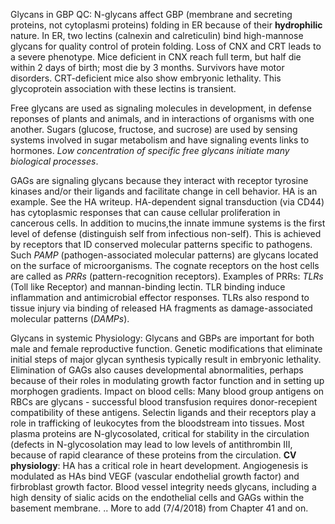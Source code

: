 Glycans in GBP QC: N-glycans affect GBP (membrane and secreting proteins, not cytoplasmi proteins) folding in ER because of their **hydrophilic** nature. In ER, two lectins (calnexin and calreticulin) bind high-mannose glycans for quality control of protein folding. Loss of CNX and CRT leads to a severe phenotype. Mice deficient in CNX reach full term, but half die within 2 days of birth; most die by 3 months. Survivors have motor disorders. CRT-deficient mice also show embryonic lethality. This glycoprotein association with these lectins is transient. 

Free glycans are used as signaling molecules in development, in defense reponses of plants and animals, and in interactions of organisms with one another. Sugars (glucose, fructose, and sucrose) are used by sensing systems involved in sugar metabolism and have signaling events links to hormones. *Low concentration of specific free glycans initiate many biological processes*. 

GAGs are signaling glycans because they interact with receptor tyrosine kinases and/or their ligands and facilitate change in cell behavior. HA is an example. See the HA writeup. HA-dependent signal transduction (via CD44) has cytoplasmic responses that can cause cellular proliferation in cancerous cells.  In addition to mucins,the innate immune systems is the first level of defense (distinguish self from infectious non-self). This is achieved by receptors that ID conserved molecular patterns specific to pathogens. Such *PAMP* (pathogen-associated molecular patterns) are glycans located on the surface of microorganisms. The cognate receptors on the host cells are called as *PRRs* (pattern-recognition receptors). Examples of PRRs: *TLRs* (Toll like Receptor) and mannan-binding lectin. TLR binding induce inflammation and antimicrobial effector responses. TLRs also respond to tissue injury via binding of released HA fragments as damage-associated molecular patterns (*DAMPs*). 

Glycans in systemic Physiology: Glycans and GBPs are important for both male and female reproductive function. Genetic modifications that eliminate initial steps of major glycan synthesis typically result in embryonic lethality. Elimination of GAGs also causes developmental abnormalities, perhaps because of their roles in modulating growth factor function and in setting up morphogen gradients. Impact on blood cells: Many blood group antigens on RBCs are glycans - successful blood transfusion requires donor-recepient compatibility of these antigens. Selectin ligands and their receptors play a role in trafficking of leukocytes from the bloodstream into tissues. Most plasma proteins are N-glycosolated, critical for stability in the circulation (defects in N-glycosolation may lead to low levels of antithrombin III, because of rapid clearance of these proteins from the circulation. **CV physiology**: HA has a critical role in heart development. Angiogenesis is modulated as HAs bind VEGF (vascular endothelial growth factor) and firbroblast growth factor. Blood vessel integrity needs glycans, including a high density of sialic acids on the endothelial cells and GAGs within the basement membrane. .. More to add (7/4/2018) from Chapter 41 and on. 

